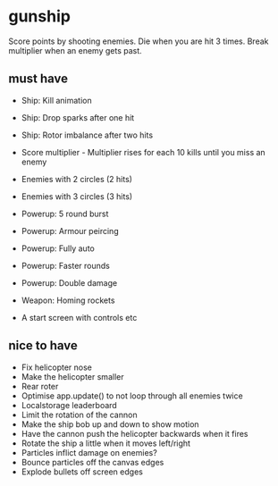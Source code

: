 # gunship

Score points by shooting enemies.
Die when you are hit 3 times.
Break multiplier when an enemy gets past.

## must have

* Ship: Kill animation
* Ship: Drop sparks after one hit
* Ship: Rotor imbalance after two hits

* Score multiplier - Multiplier rises for each 10 kills until you miss an enemy

* Enemies with 2 circles (2 hits)
* Enemies with 3 circles (3 hits)

* Powerup: 5 round burst
* Powerup: Armour peircing
* Powerup: Fully auto
* Powerup: Faster rounds
* Powerup: Double damage
* Weapon: Homing rockets

* A start screen with controls etc

## nice to have

* Fix helicopter nose
* Make the helicopter smaller
* Rear roter
* Optimise app.update() to not loop through all enemies twice
* Localstorage leaderboard
* Limit the rotation of the cannon
* Make the ship bob up and down to show motion
* Have the cannon push the helicopter backwards when it fires
* Rotate the ship a little when it moves left/right
* Particles inflict damage on enemies?
* Bounce particles off the canvas edges
* Explode bullets off screen edges
